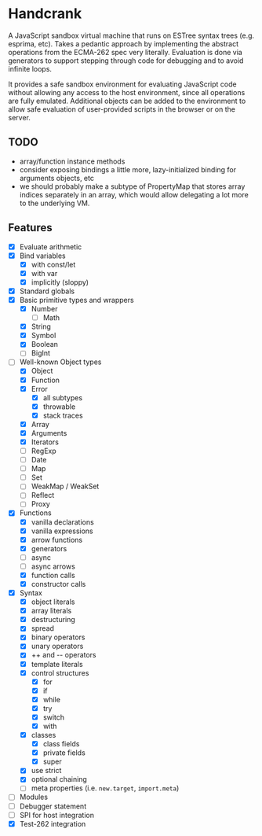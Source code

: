 # Handcrank

A JavaScript sandbox virtual machine that runs on ESTree syntax trees
(e.g. esprima, etc).  Takes a pedantic approach by implementing the
abstract operations from the ECMA-262 spec very literally.  Evaluation
is done via generators to support stepping through code for debugging
and to avoid infinite loops.

It provides a safe sandbox environment for evaluating JavaScript code
without allowing any access to the host environment, since all
operations are fully emulated.  Additional objects can be added to the
environment to allow safe evaluation of user-provided scripts in the
browser or on the server.

## TODO

- array/function instance methods
- consider exposing bindings a little more, lazy-initialized binding
  for arguments objects, etc
- we should probably make a subtype of PropertyMap that stores array
  indices separately in an array, which would allow delegating a lot
  more to the underlying VM.

## Features

- [x] Evaluate arithmetic
- [x] Bind variables
    - [x] with const/let
    - [x] with var
    - [x] implicitly (sloppy)
- [x] Standard globals
- [x] Basic primitive types and wrappers
    - [x] Number
        - [ ] Math
    - [x] String
    - [x] Symbol
    - [x] Boolean
    - [ ] BigInt
- [ ] Well-known Object types
    - [x] Object
    - [x] Function
    - [x] Error
        - [x] all subtypes
        - [x] throwable
        - [x] stack traces
    - [x] Array
    - [x] Arguments
    - [x] Iterators
    - [ ] RegExp
    - [ ] Date
    - [ ] Map
    - [ ] Set
    - [ ] WeakMap / WeakSet
    - [ ] Reflect
    - [ ] Proxy
- [x] Functions
    - [x] vanilla declarations
    - [x] vanilla expressions
    - [x] arrow functions
    - [x] generators
    - [ ] async
    - [ ] async arrows
    - [x] function calls
    - [x] constructor calls
- [x] Syntax
    - [x] object literals
    - [x] array literals
    - [x] destructuring
    - [x] spread
    - [x] binary operators
    - [x] unary operators
    - [x] ++ and -- operators
    - [x] template literals
    - [x] control structures
        - [x] for
        - [x] if
        - [x] while
        - [x] try
        - [x] switch
        - [x] with
    - [x] classes
        - [x] class fields
        - [x] private fields
        - [x] super
    - [x] use strict
    - [x] optional chaining
    - [ ] meta properties (i.e. `new.target`, `import.meta`)
- [ ] Modules
- [ ] Debugger statement
- [ ] SPI for host integration
- [x] Test-262 integration
